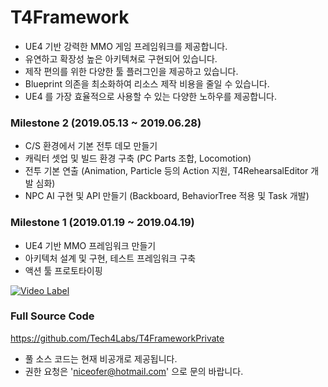 # T4Framework

- UE4 기반 강력한 MMO 게임 프레임워크를 제공합니다.
- 유연하고 확장성 높은 아키텍쳐로 구현되어 있습니다.
- 제작 편의를 위한 다양한 툴 플러그인을 제공하고 있습니다.
- Blueprint 의존을 최소화하여 리소스 제작 비용을 줄일 수 있습니다.
- UE4 를 가장 효율적으로 사용할 수 있는 다양한 노하우를 제공합니다.

### Milestone 2 (2019.05.13 ~ 2019.06.28)

- C/S 환경에서 기본 전투 데모 만들기
- 캐릭터 셋업 및 빌드 환경 구축 (PC Parts 조합, Locomotion)
- 전투 기본 연출 (Animation, Particle 등의 Action 지원, T4RehearsalEditor 개발 심화)
- NPC AI 구현 및 API 만들기 (Backboard, BehaviorTree 적용 및 Task 개발)

### Milestone 1 (2019.01.19 ~ 2019.04.19)

- UE4 기반 MMO 프레임워크 만들기
- 아키텍처 설계 및 구현, 테스트 프레임워크 구축
- 액션 툴 프로토타이핑

[![Video Label](http://img.youtube.com/vi/kq6mi8CEYi0/0.jpg)](https://youtu.be/kq6mi8CEYi0?t=0s)

### Full Source Code

https://github.com/Tech4Labs/T4FrameworkPrivate

- 풀 소스 코드는 현재 비공개로 제공됩니다.
- 권한 요청은 'niceofer@hotmail.com' 으로 문의 바랍니다.
